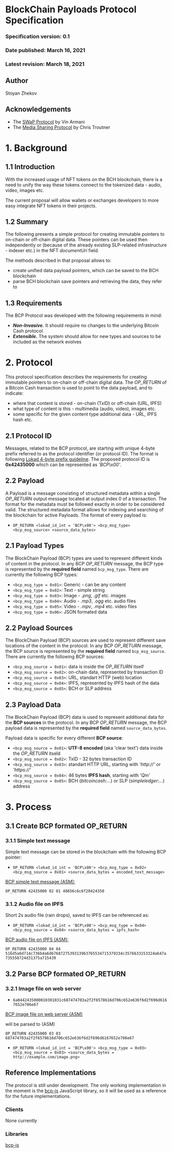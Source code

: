 # BlockChain Payloads Protocol Specification
### Specification version: 0.1
### Date published: March 16, 2021
### Latest revision: March 18, 2021

## Author
Stoyan Zhekov

## Acknowledgements

- The [SWaP Protocol](https://github.com/vinarmani/swap-protocol/blob/master/swap-protocol-spec.md) by Vin Armani
- The [Media Sharing Protocol](https://github.com/Permissionless-Software-Foundation/specifications/blob/master/ps001-media-sharing.md) by Chris Troutner

# 1. Background

## 1.1 Introduction

With the increased usage of NFT tokens on the BCH blockchain, there is a need to unify the way these tokens connect to the tokenized data - audio, video, images etc.

The current proposal will allow wallets or exchanges developers to more easy integrate NFT tokens in their projects.


## 1.2 Summary

The following presents a simple protocol for creating immutable pointers to on-chain or off-chain digital data. These pointers can be used then independently or (because of the already existing SLP-related infrastructure - indexer etc.) in the NFT *documentUri* field.

The methods described in that proposal allows to:

* create unified data payload pointers, which can be saved to the BCH blockchain
* parse BCH blockchain save pointers and retrieving the data, they refer to

## 1.3 Requirements

The BCP Protocol was developed with the following requirements in mind:

* ***Non-Invasive.*** It should require no changes to the underlying Bitcoin Cash protocol.
* ***Extensible.*** The system should allow for new types and sources to be included as the network evolves

# 2. Protocol

This protocol specification describes the requirements for creating immutable pointers to on-chain or off-chain digital data. The *OP_RETURN* of a Bitcoin Cash transaction is used to point to the data payload, and to indicate:

* where that content is stored - on-chain (TxID) or off-chain (URL, IPFS)
* what type of content is this - multimedia (audio, video), images etc.
* some specific for the given content type additional data - URL, IPFS hash etc.

## 2.1 Protocol ID

Messages, related to the BCP protocol, are starting with unique 4-byte prefix referred to as the protocol identifier (or protocol ID). The format is following [Lokad 4-byte prefix guideline](https://github.com/bitcoincashorg/bitcoincash.org/blob/master/spec/op_return-prefix-guideline.md). The proposed protocol ID is **0x42435000** which can be represented as *'BCP\x00'*.

## 2.2 Payload

A Payload is a message consisting of structured metadata within a single *OP_RETURN* output message located at output index 0 of a transaction. The format for the metadata must be followed exactly in order to be considered valid. The structured metadata format allows for indexing and searching of the blockchain for active Payloads. The format of every payload is:

* ```OP_RETURN <lokad_id_int = 'BCP\x00'> <bcp_msg_type> <bcp_msg_source> <source_data_bytes>```

## 2.1 Payload Types

The BlockChain Payload (BCP) types are used to represent different kinds of content in the protocol. In any BCP *OP_RETURN* message, the BCP type is represented by the **required field** named ```bcp_msg_type```. There are currently the following BCP types:

 * `<bcp_msg_type = 0x01>`: Generic - can be any content
 * `<bcp_msg_type = 0x02>`: Text - simple string
 * `<bcp_msg_type = 0x03>`: Image - *.png*, *.gif* etc. images
 * `<bcp_msg_type = 0x04>`: Audio - *.mp3*, *.ogg* etc. audio files
 * `<bcp_msg_type = 0x05>`: Video - *.mpv*, *.mp4* etc. video files
 * `<bcp_msg_type = 0x06>`: JSON formated data

## 2.2 Payload Sources

The BlockChain Payload (BCP) sources are used to represent different save locations of the content in the protocol. In any BCP *OP_RETURN* message, the BCP source is represented by the **required field** named ```bcp_msg_source```. There are currently the following BCP sources:

* `<bcp_msg_source = 0x01>`: data is inside the *OP_RETURN* itself
* `<bcp_msg_source = 0x02>`: on-chain data, represented by transaction ID
* `<bcp_msg_source = 0x03>`: URL, standart HTTP (web) location
* `<bcp_msg_source = 0x04>`: IPFS, represented by IPFS hash of the data
* `<bcp_msg_source = 0x05>`: BCH or SLP address

## 2.3 Payload Data

The BlockChain Payload (BCP) data is used to represent additional data for the **BCP sources** in the protocol. In any BCP *OP_RETURN* message, the BCP payload data is represented by the **required field** named ```source_data_bytes```.

Payload data is specific for every different **BCP source**:

* `<bcp_msg_source = 0x01>`: **UTF-8 encoded** (aka 'clear text') data inside the *OP_RETURN* itseld
* `<bcp_msg_source = 0x02>`: TxID - 32 bytes transaction ID
* `<bcp_msg_source = 0x03>`: standart HTTP URL, starting with *'http://'* or *'https://'*
* `<bcp_msg_source = 0x04>`: 46 bytes **IPFS hash**, starting with *'Qm'*
* `<bcp_msg_source = 0x05>`: BCH (*bitcoincash:...*) or SLP (*simpleledger:...*) address

# 3. Process

## 3.1 Create BCP formated OP_RETURN

### 3.1.1 Simple text message

Simple text message can be stored in the blockchain with the following BCP pointer:

* ```OP_RETURN <lokad_id_int = 'BCP\x00'> <bcp_msg_type = 0x02> <bcp_msg_source = 0x01> <source_data_bytes = encoded_text_message>```

[BCP simple text message (ASM):](https://explorer.bitcoin.com/bch/tx/3828557b917b2aed92b98e875c82908044b0d90ec2f133cb022f4e2d8eecda0a)

```OP_RETURN 42435000 02 01 48656c6c6f20424350```

### 3.1.2 Audio file on IPFS

Short 2s audio file (rain drops), saved to IPFS can be referenced as:

* ```OP_RETURN <lokad_id_int = 'BCP\x00'> <bcp_msg_type = 0x04> <bcp_msg_source = 0x04> <source_data_bytes = ipfs_hash>```

[BCP audio file on IPFS (ASM):](https://explorer.bitcoin.com/bch/tx/bddb26bb00ef94a8a43361622dd3c4743386b9da01d702ed921fdf9bd4be4860)

```OP_RETURN 42435000 04 04 516d5a6d714c736b4a6d6768727539313963765534715379334c3576633153324a647a735558724d31375a715439```


## 3.2 Parse BCP formated OP_RETURN

### 3.2.1 Image file on web server

* ```6a0442435000010301031c687474703a2f2f6578616d706c652e636f6d2f696d6167652e706e67```

[BCP image file on web server (ASM)](https://explorer.bitcoin.com/bch/tx/dcb53d46771aa38dfdd0895b6416009d4b42c100513a8c62d24592599f3dcf57)

will be parsed to (ASM)

```OP_RETURN 42435000 03 03 687474703a2f2f6578616d706c652e636f6d2f696d6167652e706e67```

* ```OP_RETURN <lokad_id_int = 'BCP\x00'> <bcp_msg_type = 0x03> <bcp_msg_source = 0x03> <source_data_bytes = http://example.com/image.png>```

## Reference Implementations

The protocol is still under development. The only working implementation in the moment is the [bcp-js](https://github.com/zh/bcp-js) JavaScript library, so it will be used as a reference for the future implementations.

### Clients

None currently

### Libraries

[bcp-js](https://github.com/zh/bcp-js)
